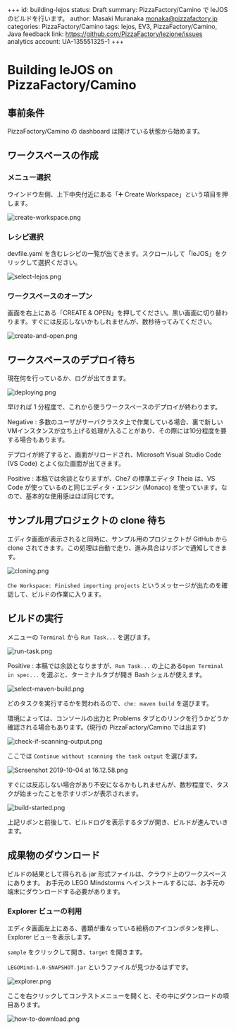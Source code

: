 +++
id: building-lejos
status: Draft
summary: PizzaFactory/Camino で leJOS のビルドを行います。
author: Masaki Muranaka <monaka@pizzafactory.jp>
categories: PizzaFactory/Camino
tags: lejos, EV3, PizzaFactory/Camino, Java
feedback link: https://github.com/PizzaFactory/lezione/issues
analytics account: UA-135551325-1
+++

# Building leJOS on PizzaFactory/Camino

## 事前条件

PizzaFactory/Camino の dashboard は開けている状態から始めます。

## ワークスペースの作成

### メニュー選択

ウインドウ左側、上下中央付近にある「➕ Create Workspace」という項目を押します。

![create-workspace.png](create-workspace.png)

### レシピ選択

devfile.yaml を含むレシピの一覧が出てきます。スクロールして「leJOS」をクリックして選択ください。

![select-lejos.png](select-lejos.png)


### ワークスペースのオープン

画面を右上にある「CREATE & OPEN」を押してください。黒い画面に切り替わります。すぐには反応しないかもしれませんが、数秒待ってみてください。

![create-and-open.png](create-and-open.png)

## ワークスペースのデプロイ待ち

現在何を行っているか、ログが出てきます。

![deploying.png](deploying.png)

早ければ 1 分程度で、これから使うワークスペースのデプロイが終わります。

Negative
: 多数のユーザがサーバクラスタ上で作業している場合、裏で新しいVMインスタンスが立ち上げる処理が入ることがあり、その際には10分程度を要する場合もあります。

デプロイが終了すると、画面がリロードされ、Microsoft Visual Studio Code (VS Code) とよく似た画面が出てきます。

Positive
: 本稿では余談となりますが、Che7 の標準エディタ Theia は、VS Code が使っているのと同じエディタ・エンジン (Monaco) を使っています。なので、基本的な使用感はほぼ同じです。

## サンプル用プロジェクトの clone 待ち

エディタ画面が表示されると同時に、サンプル用のプロジェクトが GitHub から clone されてきます。この処理は自動で走り、進み具合はリボンで通知してきます。

![cloning.png](cloning.png)

`Che Workspace: Finished importing projects` というメッセージが出たのを確認して、ビルドの作業に入ります。


## ビルドの実行

メニューの `Terminal` から `Run Task...` を選びます。

![run-task.png](run-task.png)

Positive
: 本稿では余談となりますが、`Run Task...` の上にある`Open Terminal in spec...` を選ぶと、ターミナルタブが開き Bash シェルが使えます。

![select-maven-build.png](select-maven-build.png)

どのタスクを実行するかを問われるので、`che: maven build` を選びます。

環境によっては、コンソールの出力と Problems タブとのリンクを行うかどうか確認される場合もあります。(現行の PizzaFactory/Camino では出ます)

![check-if-scanning-output.png](check-if-scanning-output.png)

ここでは `Continue without scanning the task output` を選びます。

![Screenshot 2019-10-04 at 16.12.58.png](https://qiita-image-store.s3.ap-northeast-1.amazonaws.com/0/5414/2b5baf40-c2d7-6ca6-ccf4-7d33e77521ed.png)

すぐには反応しない場合があり不安になるかもしれませんが、数秒程度で、タスクが始まったことを示すリボンが表示されます。

![build-started.png](build-started.png)

上記リボンと前後して、ビルドログを表示するタブが開き、ビルドが進んでいきます。


## 成果物のダウンロード

ビルドの結果として得られる jar 形式ファイルは、クラウド上のワークスペースにあります。
お手元の LEGO Mindstorms へインストールするには、お手元の端末にダウンロードする必要があります。

### Explorer ビューの利用

エディタ画面左上にある、書類が重なっている絵柄のアイコンボタンを押し、Explorer ビューを表示します。

`sample` をクリックして開き、`target` を開きます。

`LEGOMind-1.0-SNAPSHOT.jar` というファイルが見つかるはずです。

![explorer.png](explorer.png)

ここを右クリックしてコンテストメニューを開くと、その中にダウンロードの項目あります。

![how-to-download.png](how-to-download.png)
